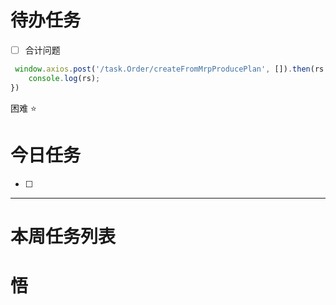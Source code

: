 # 待办任务
- [ ] 合计问题

~~~js
 window.axios.post('/task.Order/createFromMrpProducePlan', []).then(rs =>{
    console.log(rs);
})
~~~


困难
⭐

# 今日任务
- [ ] 




------
# 本周任务列表



# 悟